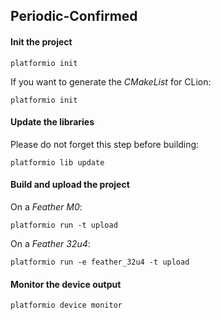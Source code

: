 ## Periodic-Confirmed

#### Init the project
```
platformio init
```
If you want to generate the *CMakeList* for CLion:
```
platformio init
```
#### Update the libraries
Please do not forget this step before building:
```
platformio lib update
```
#### Build and upload the project
On a _Feather M0_:
```
platformio run -t upload
```
On a _Feather 32u4_:
```
platformio run -e feather_32u4 -t upload
```
#### Monitor the device output
```
platformio device monitor
```